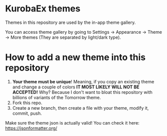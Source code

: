 # KurobaEx themes

Themes in this repository are used by the in-app theme gallery. 

You can access theme gallery by going to Settings -> Appearance -> Theme -> More themes (They are separated by light/dark type).

# How to add a new theme into this repository

1. **Your theme must be unique**! Meaning, if you copy an existing theme and change a couple of colors **IT MOST LIKELY WILL NOT BE ACCEPTED!** Why? Because I don't want to bloat this repository with billions of variants of the Tomorrow theme.
2. Fork this repo.
3. Create a new branch, then create a file with your theme, modify it, commit, push.

Make sure the theme json is actually valid! You can check it here: https://jsonformatter.org/ 
